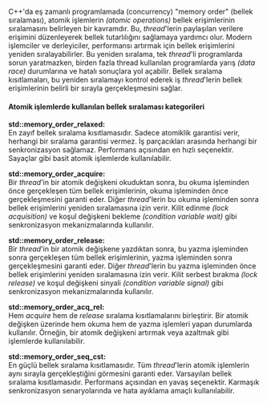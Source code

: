 C++'da eş zamanlı programlamada (concurrency) "memory order" (bellek sıralaması), atomik işlemlerin _(atomic operations)_ bellek erişimlerinin sıralamasını belirleyen bir kavramdır. Bu, _thread_'lerin paylaşılan verilere erişimini düzenleyerek bellek tutarlılığını sağlamaya yardımcı olur.
Modern işlemciler ve derleyiciler, performansı artırmak için bellek erişimlerini yeniden sıralayabilirler. 
Bu yeniden sıralama, tek _thread_'li programlarda sorun yaratmazken, birden fazla thread kullanılan programlarda yarış _(data race)_ durumlarına ve hatalı sonuçlara yol açabilir. 
Bellek sıralama kısıtlamaları, bu yeniden sıralamayı kontrol ederek iş _thread_'lerin bellek erişimlerinin belirli bir sırayla gerçekleşmesini sağlar.

#### Atomik işlemlerde kullanılan bellek sıralaması kategorileri

**std::memory_order_relaxed:**<br>
En zayıf bellek sıralama kısıtlamasıdır. Sadece atomiklik garantisi verir, herhangi bir sıralama garantisi vermez. İş parçacıkları arasında herhangi bir senkronizasyon sağlamaz. Performans açısından en hızlı seçenektir. Sayaçlar gibi basit atomik işlemlerde kullanılabilir.

**std::memory_order_acquire:** <br>
Bir _thread_'in bir atomik değişkeni okuduktan sonra, bu okuma işleminden önce gerçekleşen tüm bellek erişimlerinin, okuma işleminden önce gerçekleşmesini garanti eder.
Diğer _thread_'lerin bu okuma işleminden sonra bellek erişimlerini yeniden sıralamasına izin verir. Kilit edinme _(lock acquisition)_ ve koşul değişkeni bekleme _(condition variable wait)_ gibi senkronizasyon mekanizmalarında kullanılır.

**std::memory_order_release:** <br>
Bir _thread_'in bir atomik değişkene yazdıktan sonra, bu yazma işleminden sonra gerçekleşen tüm bellek erişimlerinin, yazma işleminden sonra gerçekleşmesini garanti eder.
Diğer _thread_'lerin bu yazma işleminden önce bellek erişimlerini yeniden sıralamasına izin verir. Kilit serbest bırakma _(lock release)_ ve koşul değişkeni sinyali _(condition variable signal)_ gibi senkronizasyon mekanizmalarında kullanılır.

**std::memory_order_acq_rel:** <br>
Hem _acquire_ hem de _release_ sıralama kısıtlamalarını birleştirir. Bir atomik değişken üzerinde hem okuma hem de yazma işlemleri yapan durumlarda kullanılır.
Örneğin, bir atomik değişkeni artırmak veya azaltmak gibi işlemlerde kullanılabilir.

**std::memory_order_seq_cst:** <br>
En güçlü bellek sıralama kısıtlamasıdır. Tüm _thread_'lerin atomik işlemlerin aynı sırayla gerçekleştiğini görmesini garanti eder. Varsayılan bellek sıralama kısıtlamasıdır.
Performans açısından en yavaş seçenektir. Karmaşık senkronizasyon senaryolarında ve hata ayıklama amaçlı kullanılabilir.
